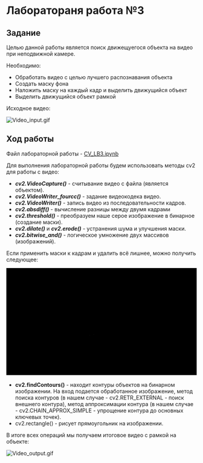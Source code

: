 # **Лаборатораня работа №3**

## Задание
Целью данной работы является поиск движещуегося объекта на видео при неподвижной камере.

Необходимо:

- Обработать видео с целью лучшего распознавания объекта
- Создать маску фона
- Наложить маску на каждый кадр и выделить движущийся объект
- Выделить движущийся объект рамкой

Исходное видео:

![Video_input.gif](Video_input.gif)

## Ход работы

Файл лабораторной работы - [CV_LB3.ipynb](CV_LB3.ipynb)

Для выполнения лабораторной работы будем использовать методы cv2 для работы с видео:

- _**cv2.VideoCapture()**_ - считывание видео с файла (является объектом).
- _**cv2.VideoWriter_fourcc()**_ - задание видеокодека видео.
- _**cv2.VideoWriter()**_ - запись видео из последовательности кадров.
- _**cv2.absdiff()**_ - вычисление разницы между двумя кадрами
- _**cv2.threshold()**_ - преобразуем наше серое изображение в бинарное (создание маски).
- _**cv2.dilate()**_ и _**cv2.erode()**_ - устранения шума и улучшения маски.
- _**cv2.bitwise_and()**_ - логическое умножение двух массивов (изображений).

Если применить маски к кадрам и удалить всё лишнее, можно получить следующее:

![Mask_video.gif](Mask_video.gif)

- **cv2.findContours()** - находит контуры объектов на бинарном изображении.
На вход подается обработанное изображение, метод поиска контуров (в нашем случае - cv2.RETR_EXTERNAL - поиск внешнего контура), метод аппроксимации контура (в нашем случае - cv2.CHAIN_APPROX_SIMPLE - упрощение контура до основных ключевых точек).
- cv2.rectangle() - рисует прямоугольник на изображении.

В итоге всех операций мы получаем итоговое видео с рамкой на объекте:

![Video_output.gif](Video_output.gif)

